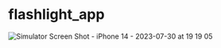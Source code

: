 # flashlight_app
 
![Simulator Screen Shot - iPhone 14 - 2023-07-30 at 19 19 05](https://github.com/Spyou/flashlight_app/assets/88382789/932cf364-7d7a-4ed8-b531-787ec07633db)
